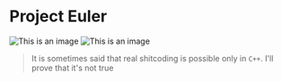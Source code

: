 # Project Euler
![This is an image](https://img.shields.io/badge/Python-100%25-brightgreen) ![This is an image](https://img.shields.io/badge/version-0.01-lightblue)   
> It is sometimes said that real shitcoding is possible only in `C++`. I'll prove that it's not true

